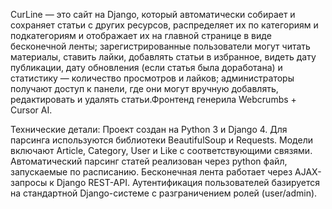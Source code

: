 CurLine — это сайт на Django, который автоматически собирает и сохраняет статьи с других ресурсов, распределяет их по категориям и подкатегориям и отображает их на главной странице в виде бесконечной ленты; зарегистрированные пользователи могут читать материалы, ставить лайки, добавлять статьи в избранное, видеть дату публикации, дату обновления (если статья была доработана) и статистику — количество просмотров и лайков; администраторы получают доступ к панели, где они могут вручную добавлять, редактировать и удалять статьи.Фронтенд генерила Webcrumbs + Cursor AI.

Технические детали:
Проект создан на Python 3 и Django 4. Для парсинга используются библиотеки BeautifulSoup и Requests. Модели включают Article, Category, User и Like с соответствующими связями. Автоматический парсинг статей реализован через python файл, запускаемые по расписанию. Бесконечная лента работает через AJAX-запросы к Django REST-API. Аутентификация пользователей базируется на стандартной Django-системе с разграничением ролей (user/admin).
